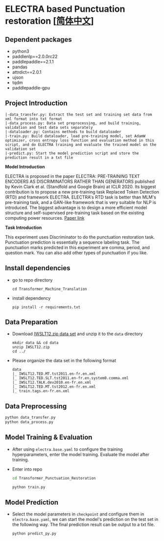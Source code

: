 # ELECTRA based Punctuation restoration [[简体中文](./README.md)]

## Dependent packages

- python3
- paddlenlp==2.0.0rc22 
- paddlepaddle==2.1.1
- pandas
- attrdict==2.0.1
- ujson
- tqdm
- paddlepaddle-gpu 


## Project Introduction

```
|-data_transfer.py: Extract the test set and training set data from xml format into txt format
|-data_process.py: Data set preprocessing, and build training, validation and test data sets separately
|-dataloader.py: Contains methods to build dataloader
|-train.py: Build dataloader, load pre-training model, set AdamW optimizer, cross entropy loss function and evaluation method in this script, and do ELECTRA training and evaluate the trained model on the validation set
|-predict.py: Start the model prediction script and store the prediction result in a txt file
```

**Model Introduction**

ELECTRA is proposed in the paper ELECTRA: PRE-TRAINING TEXT ENCODERS AS DISCRIMINATORS RATHER THAN GENERATORS published by Kevin Clark et al. (Standfold and Google Brain) at ICLR 2020. Its biggest contribution is to propose a new pre-training task Replaced Token Detection (RTD) and framework ELECTRA. ELECTRA's RTD task is better than MLM's pre-training task, and a GAN-like framework that is very suitable for NLP is introduced. The biggest advantage is to design a more efficient model structure and self-supervised pre-training task based on the existing computing power resources. [Paper link](https://arxiv.org/abs/2003.10555)

**Task Introduction**

This experiment uses Discriminator to do the punctuation restoration task. Punctuation prediction is essentially a sequence labeling task. The punctuation marks predicted in this experiment are comma, period, and question mark. You can also add other types of punctuation if you like.

## Install dependencies

- go to repo directory

  ```
  cd Transformer_Machine_Translation
  ```
- install dependency

  ```
  pip install -r requirements.txt
  ```

## Data Preparation

- Download [IWSLT12.zip data set](https://aistudio.baidu.com/aistudio/datasetdetail/98318) and unzip it to the `data` directory

  ``` 
  mkdir data && cd data
  unzip IWSLT12.zip
  cd ../
  ```
- Please organize the data set in the following format 

  ```
  data
  |_ IWSLT12.TED.MT.tst2011.en-fr.en.xml
  |_ IWSLT12.TED.SLT.tst2011.en-fr.en.system0.comma.xml
  |_ IWSLT12.TALK.dev2010.en-fr.en.xml
  |_ IWSLT12.TED.MT.tst2012.en-fr.en.xml
  |_ train.tags.en-fr.en.xml
  ```
## Data Preprocessing

  ```bash
  python data_transfer.py  
  python data_process.py  
  ```

## Model Training & Evaluation
- After using `electra.base.yaml` to configure the training hyperparameters, enter the model training. Evaluate the model after training.
- Enter into repo  

  ```bash
  cd Transformer_Punctuation_Restoration
  ```

  ```bash
  python train.py
  ```

## Model Prediction

- Select the model parameters in `checkpoint` and configure them in `electra.base.yaml`, we can start the model's prediction on the test set in the following way. The final prediction result can be output to a txt file.

  ```bash
  python predict_py.py
  ```